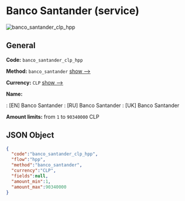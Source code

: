 
# Banco Santander (service) 
![banco_santander_clp_hpp](https://static.openfintech.io/payment_methods/banco_santander_clp_hpp/logo.svg?w=400&c=v0.59.26#w200)  

## General 
 
**Code:** `banco_santander_clp_hpp` 
 
**Method:** `banco_santander` 
 [show -->](/payment-methods/banco_santander/) 
 
**Currency:** `CLP` [show -->](/currencies/CLP/) 
 
**Name:** 
 
:	[EN] Banco Santander 
:	[RU] Banco Santander 
:	[UK] Banco Santander 
 
**Amount limits:** from `1` to `90340000` CLP 

## JSON Object 

```json
{
  "code":"banco_santander_clp_hpp",
  "flow":"hpp",
  "method":"banco_santander",
  "currency":"CLP",
  "fields":null,
  "amount_min":1,
  "amount_max":90340000
}
```  
